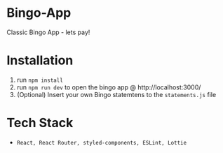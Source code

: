 # Bingo-App

Classic Bingo App - lets pay!

# Installation

1. run `npm install`
2. run `npm run dev` to open the bingo app @ http://localhost:3000/
3. (Optional) Insert your own Bingo statemtens to the `statements.js` file


# Tech Stack
- `React, React Router, styled-components, ESLint, Lottie`
